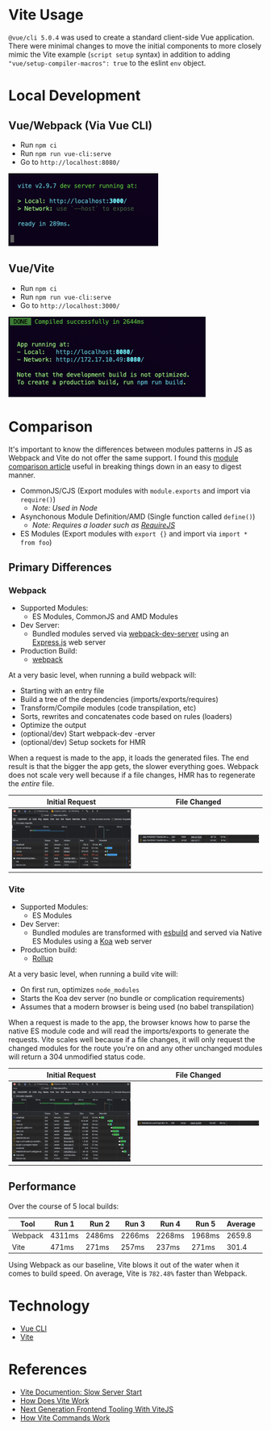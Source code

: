 # Vite Usage

`@vue/cli 5.0.4` was used to create a standard client-side Vue application. There were minimal changes to move the initial components to more closely mimic the Vite example (`script setup` syntax) in addition to adding `"vue/setup-compiler-macros": true` to the eslint `env` object.

# Local Development

## Vue/Webpack (Via Vue CLI)

- Run `npm ci`
- Run `npm run vue-cli:serve`
- Go to `http://localhost:8080/`

![Vite Local Build](./docs/local-build-vite.png)

## Vue/Vite

- Run `npm ci`
- Run `npm run vue-cli:serve`
- Go to `http://localhost:3000/`

![Vue CLI Local Build](./docs/local-build-vue-cli.png)

# Comparison

It's important to know the differences between modules patterns in JS as Webpack and Vite do not offer the same support. I found this [module comparison article](https://blog.sessionstack.com/how-javascript-works-the-module-pattern-comparing-commonjs-amd-umd-and-es6-modules-437f77548437) useful in breaking things down in an easy to digest manner.

* CommonJS/CJS (Export modules with `module.exports` and import via `require()`)
    * _Note: Used in Node_
* Asynchonous Module Definition/AMD (Single function called `define()`)
    * _Note: Requires a loader such as [RequireJS](https://requirejs.org/)_
* ES Modules (Export modules with `export {}` and import via `import * from foo`)
## Primary Differences
### Webpack

* Supported Modules:
    * ES Modules, CommonJS and AMD Modules
* Dev Server:
    * Bundled modules served via [webpack-dev-server](https://webpack.js.org/configuration/dev-server/) using an [Express.js](https://expressjs.com/) web server
* Production Build:
    * [webpack](https://webpack.js.org/)

At a very basic level, when running a build webpack will:
* Starting with an entry file
* Build a tree of the dependencies (imports/exports/requires)
* Transform/Compile modules (code transpilation, etc)
* Sorts, rewrites and concatenates code based on rules (loaders)
* Optimize the output
* (optional/dev) Start webpack-dev -erver
* (optional/dev) Setup sockets for HMR

When a request is made to the app, it loads the generated files. The end result is that the bigger the app gets, the slower everything goes. Webpack does not scale very well because if a file changes, HMR has to regenerate the _entire_ file.

| Initial Request                                           | File Changed                                                  |
|-----------------------------------------------------------|---------------------------------------------------------------|
| ![Vue CLI HMR: Initial Request](./docs/vue-cli-hmr-1.png) | ![Vue CLI HMR: File Change Request](./docs/vue-cli-hmr-2.png) |

### Vite

* Supported Modules:
    * ES Modules
* Dev Server:
    * Bundled modules are transformed with [esbuild](https://esbuild.github.io/) and served via Native ES Modules using a [Koa](https://koajs.com/) web server
* Production build:
    * [Rollup](https://rollupjs.org/guide/en/)

At a very basic level, when running a build vite will:
* On first run, optimizes `node_modules`
* Starts the Koa dev server (no bundle or complication requirements)
* Assumes that a modern browser is being used (no babel transpilation)

When a request is made to the app, the browser knows how to parse the native ES module code and will read the imports/exports to generate the requests. Vite scales well because if a file changes, it will only request the changed modules for the route you're on and any other unchanged modules will return a 304 unmodified status code.

| Initial Request                                     | File Changed                                            |
|-----------------------------------------------------|---------------------------------------------------------|
| ![Vite HMR: Initial Request](./docs/vite-hmr-1.png) | ![Vite HMR: File Change Request](./docs/vite-hmr-2.png) |

## Performance

Over the course of 5 local builds:

| Tool    | Run 1  | Run 2  | Run 3  | Run 4  | Run 5  | Average | Diff     |
|---------|--------|--------|--------|--------|--------|---------|----------|
| Webpack | 4311ms | 2486ms | 2266ms | 2268ms | 1968ms | 2659.8  | 0        |
| Vite    | 471ms  | 271ms  | 257ms  | 237ms  | 271ms  | 301.4   | +782.48% |

Using Webpack as our baseline, Vite blows it out of the water when it comes to build speed. On average, Vite is `782.48%` faster than Webpack.
# Technology

- [Vue CLI](https://cli.vuejs.org/)
- [Vite](https://vitejs.dev/)

# References

- [Vite Documention: Slow Server Start](https://vitejs.dev/guide/why.html#slow-server-start)
- [How Does Vite Work](https://harlanzw.com/blog/how-the-heck-does-vite-work/)
- [Next Generation Frontend Tooling With ViteJS](https://www.youtube.com/watch?v=UJypSr8IhKY)
- [How Vite Commands Work](https://github.com/vitejs/vite/discussions/2213#discussioncomment-401225)
